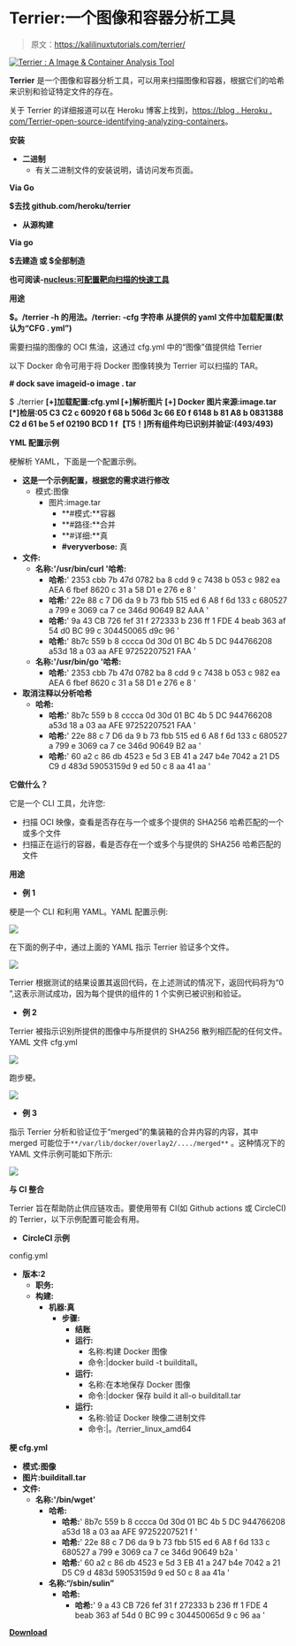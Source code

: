 # Terrier:一个图像和容器分析工具

> 原文：<https://kalilinuxtutorials.com/terrier/>

[![Terrier : A Image & Container Analysis Tool](img/370224dd3caacc15190ac9552273deb5.png "Terrier : A Image & Container Analysis Tool")](https://1.bp.blogspot.com/-P8d2Rz8Yvgc/XqsIyeiQNGI/AAAAAAAAGII/4ZYAjYABFXMnVkkyfL8KMQ2iWcnCcP3yQCLcBGAsYHQ/s1600/Terrier%25281%2529.png)

**Terrier** 是一个图像和容器分析工具，可以用来扫描图像和容器，根据它们的哈希来识别和验证特定文件的存在。

关于 Terrier 的详细报道可以在 Heroku 博客上找到，[https://blog . Heroku . com/Terrier-open-source-identifying-analyzing-containers](https://blog.heroku.com/terrier-open-source-identifying-analyzing-containers)。

**安装**

*   **二进制**
    *   有关二进制文件的安装说明，请访问发布页面。

**Via Go**

**$去找 github.com/heroku/terrier**

*   **从源构建**

**Via go**

**$去建造
或
$全部制造**

**也可阅读-[nucleus:可配置靶向扫描的快速工具](https://kalilinuxtutorials.com/nuclei/)**

**用途**

**$。/terrier -h
的用法。/terrier:
-cfg 字符串
从提供的 yaml 文件中加载配置(默认为“CFG . yml”)**

需要扫描的图像的 OCI 焦油，这通过 cfg.yml 中的“图像”值提供给 Terrier

以下 Docker 命令可用于将 Docker 图像转换为 Terrier 可以扫描的 TAR。

**# dock save imageid-o image . tar**

$ ./terrier
**[+]加载配置:cfg.yml
[+]解析图片
[+] Docker 图片来源:image.tar
[*]检层:05 C3 C2 c 60920 f 68 b 506d 3c 66 E0 f 6148 b 81 A8 b 0831388 C2 d 61 be 5 ef 02190 BCD 1 f【T5！]所有组件均已识别并验证:(493/493)**

**YML 配置示例**

梗解析 YAML，下面是一个配置示例。

*   **这是一个示例配置，根据您的需求进行修改**
    *   模式:图像
        *   图片:image.tar
            *   **#模式:**容器
            *   **#路径:**合并
            *   **#详细:**真
            *   **#veryverbose:** 真
*   **文件:**
    *   **名称:'/usr/bin/curl '哈希:**
        *   **哈希:**' 2353 cbb 7b 47d 0782 ba 8 cdd 9 c 7438 b 053 c 982 ea AEA 6 fbef 8620 c 31 a 58 D1 e 276 e 8 '
        *   **哈希:**' 22e 88 c 7 D6 da 9 b 73 fbb 515 ed 6 A8 f 6d 133 c 680527 a 799 e 3069 ca 7 ce 346d 90649 B2 AAA '
        *   **哈希:**' 9a 43 CB 726 fef 31 f 272333 b 236 ff 1 FDE 4 beab 363 af 54 d0 BC 99 c 304450065 d9c 96 '
        *   **哈希:**' 8b7c 559 b 8 cccca 0d 30d 01 BC 4b 5 DC 944766208 a53d 18 a 03 aa AFE 97252207521 FAA '
    *   **名称:'/usr/bin/go '哈希:**
        *   **哈希:**' 2353 cbb 7b 47d 0782 ba 8 cdd 9 c 7438 b 053 c 982 ea AEA 6 fbef 8620 c 31 a 58 D1 e 276 e 8 '
*   **取消注释以分析哈希**
    *   **哈希:**
        *   **哈希:**' 8b7c 559 b 8 cccca 0d 30d 01 BC 4b 5 DC 944766208 a53d 18 a 03 aa AFE 97252207521 FAA '
        *   **哈希:**' 22e 88 c 7 D6 da 9 b 73 fbb 515 ed 6 A8 f 6d 133 c 680527 a 799 e 3069 ca 7 ce 346d 90649 B2 aa '
        *   **哈希:**' 60 a2 c 86 db 4523 e 5d 3 EB 41 a 247 b4e 7042 a 21 D5 C9 d 483d 59053159d 9 ed 50 c 8 aa 41 aa '

**它做什么？**

它是一个 CLI 工具，允许您:

*   扫描 OCI 映像，查看是否存在与一个或多个提供的 SHA256 哈希匹配的一个或多个文件
*   扫描正在运行的容器，看是否存在一个或多个与提供的 SHA256 哈希匹配的文件

**用途**

*   **例 1**

梗是一个 CLI 和利用 YAML。YAML 配置示例:

![](img/3abb7b914d5600e95c285f6350656f5e.png)

在下面的例子中，通过上面的 YAML 指示 Terrier 验证多个文件。

![](img/30ee37fada96f635dbec9938a18e821a.png)

Terrier 根据测试的结果设置其返回代码，在上述测试的情况下，返回代码将为“0 ”,这表示测试成功，因为每个提供的组件的 1 个实例已被识别和验证。

*   **例 2**

Terrier 被指示识别所提供的图像中与所提供的 SHA256 散列相匹配的任何文件。YAML 文件 cfg.yml

![](img/3a20554074ef5846006e306509693c84.png)

跑步梗。

![](img/eb74cd0a14c17e7a8e8b2c31f0bc9d59.png)

*   **例 3**

指示 Terrier 分析和验证位于“merged”的集装箱的合并内容的内容，其中 merged 可能位于`**/var/lib/docker/overlay2/..../merged**` 。这种情况下的 YAML 文件示例可能如下所示:

![](img/c83b768f311a99cce8299ee07e7437f4.png)

**与 CI 整合**

Terrier 旨在帮助防止供应链攻击。要使用带有 CI(如 Github actions 或 CircleCI)的 Terrier，以下示例配置可能会有用。

*   **CircleCI 示例**

config.yml

*   **版本:2**
    *   **职务:**
    *   **构建:**
        *   **机器:真**
            *   **步骤:**
                *   **结账**
                *   **运行:**
                    *   名称:构建 Docker 图像
                    *   命令:|docker build -t builditall。
                *   **运行:**
                    *   名称:在本地保存 Docker 图像
                    *   命令:|docker 保存 build it all-o builditall.tar
                *   **运行:**
                    *   名称:验证 Docker 映像二进制文件
                    *   命令:|。/terrier_linux_amd64

**梗 cfg.yml**

*   **模式:图像**
*   **图片:builditall.tar**
*   **文件:**
    *   **名称:'/bin/wget'**
        *   **哈希:**
            *   **哈希:**' 8b7c 559 b 8 cccca 0d 30d 01 BC 4b 5 DC 944766208 a53d 18 a 03 aa AFE 97252207521 f '
            *   **哈希:**' 22e 88 c 7 D6 da 9 b 73 fbb 515 ed 6 A8 f 6d 133 c 680527 a 799 e 3069 ca 7 ce 346d 90649 b2a '
            *   **哈希:**' 60 a2 c 86 db 4523 e 5d 3 EB 41 a 247 b4e 7042 a 21 D5 C9 d 483d 59053159d 9 ed 50 c 8 aa 41a '
        *   **名称:“/sbin/sulin”**
            *   **哈希:**
                *   **哈希:**' 9 a 43 CB 726 fef 31 f 272333 b 236 ff 1 FDE 4 beab 363 af 54d 0 BC 99 c 304450065d 9 c 96 aa '

[**Download**](https://github.com/heroku/terrier)